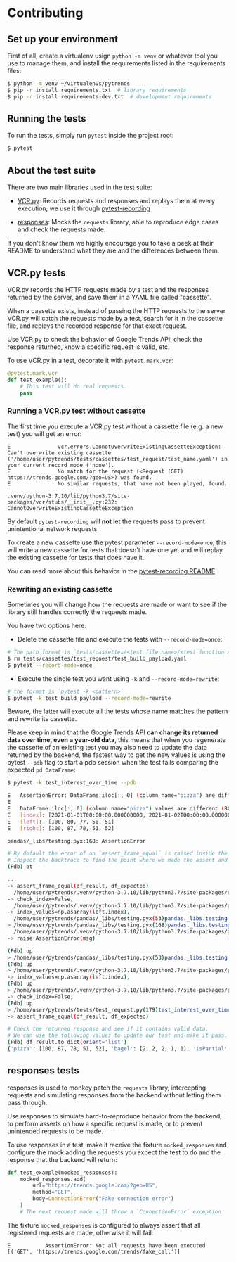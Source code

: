 # Contributing

## Set up your environment

First of all, create a virtualenv usign `python -m venv` or whatever tool you use to manage them, and install the requirements listed in the requirements files:

```bash
$ python -m venv ~/virtualenvs/pytrends
$ pip -r install requirements.txt  # library requirements
$ pip -r install requirements-dev.txt  # development requirements
```

## Running the tests

To run the tests, simply run `pytest` inside the project root:

```bash
$ pytest
```

## About the test suite

There are two main libraries used in the test suite:

* [VCR.py](https://github.com/kevin1024/vcrpy): Records requests and responses and replays them at every execution; we use it through [pytest-recording](https://github.com/kiwicom/pytest-recording)

* [responses](https://github.com/getsentry/responses): Mocks the `requests` library, able to reproduce edge cases and check the requests made.

If you don't know them we highly encourage you to take a peek at their README to understand what they are and the differences between them.

## VCR.py tests

VCR.py records the HTTP requests made by a test and the responses returned by the server, and save them in a YAML file called "cassette".

When a cassette exists, instead of passing the HTTP requests to the server VCR.py will catch the requests made by a test, search for it in the cassette file, and replays the recorded response for that exact request.

Use VCR.py to check the behavior of Google Trends API: check the response returned, know a specific request is valid, etc.

To use VCR.py in a test, decorate it with `pytest.mark.vcr`:

```python
@pytest.mark.vcr
def test_example():
    # This test will do real requests.
    pass
```

### Running a VCR.py test without cassette

The first time you execute a VCR.py test without a cassette file (e.g. a new test) you will get an error:

```
E               vcr.errors.CannotOverwriteExistingCassetteException: Can't overwrite existing cassette ('/home/user/pytrends/tests/cassettes/test_request/test_name.yaml') in your current record mode ('none').
E               No match for the request (<Request (GET) https://trends.google.com/?geo=US>) was found.
E               No similar requests, that have not been played, found.

.venv/python-3.7.10/lib/python3.7/site-packages/vcr/stubs/__init__.py:232: CannotOverwriteExistingCassetteException
```

By default `pytest-recording` will **not** let the requests pass to prevent unintentional network requests.

To create a new cassette use the pytest parameter `--record-mode=once`, this will write a new cassette for tests that doesn't have one yet and will replay the existing cassette for tests that does have it.

You can read more about this behavior in the [pytest-recording README](https://github.com/kiwicom/pytest-recording#default-recording-mode).

### Rewriting an existing cassette

Sometimes you will change how the requests are made or want to see if the library still handles correctly the requests made.

You have two options here:

* Delete the cassette file and execute the tests with `--record-mode=once`:

```bash
# The path format is `tests/cassettes/<test file name>/<test function name>.yaml`
$ rm tests/cassettes/test_request/test_build_payload.yaml
$ pytest --record-mode=once
```

* Execute the single test you want using `-k` and `--record-mode=rewrite`:

```bash
# the format is `pytest -k <pattern>`
$ pytest -k test_build_payload --record-mode=rewrite
```

Beware, the latter will execute all the tests whose name matches the pattern and rewrite its cassette.

Please keep in mind that the Google Trends API **can change its returned data over time, even a year-old data**, this means that when you regenerate the cassette of an existing test you may also need to update the data returned by the backend, the fastest way to get the new values is using the pytest `--pdb` flag to start a pdb session when the test fails comparing the expected `pd.DataFrame`:

```bash
$ pytest -k test_interest_over_time --pdb

E   AssertionError: DataFrame.iloc[:, 0] (column name="pizza") are different
E
E   DataFrame.iloc[:, 0] (column name="pizza") values are different (80.0 %)
E   [index]: [2021-01-01T00:00:00.000000000, 2021-01-02T00:00:00.000000000, 2021-01-03T00:00:00.000000000, 2021-01-04T00:00:00.000000000, 2021-01-05T00:00:00.000000000]
E   [left]:  [100, 80, 77, 50, 51]
E   [right]: [100, 87, 78, 51, 52]

pandas/_libs/testing.pyx:168: AssertionError

# By default the error of an `assert_frame_equal` is raised inside the Pandas code.
# Inspect the backtrace to find the point where we made the assert and move there.
(Pdb) bt

...
-> assert_frame_equal(df_result, df_expected)
  /home/user/pytrends/.venv/python-3.7.10/lib/python3.7/site-packages/pandas/_testing/asserters.py(1321)assert_frame_equal()
-> check_index=False,
  /home/user/pytrends/.venv/python-3.7.10/lib/python3.7/site-packages/pandas/_testing/asserters.py(1084)assert_series_equal()
-> index_values=np.asarray(left.index),
  /home/user/pytrends/pandas/_libs/testing.pyx(53)pandas._libs.testing.assert_almost_equal()
> /home/user/pytrends/pandas/_libs/testing.pyx(168)pandas._libs.testing.assert_almost_equal()
  /home/user/pytrends/.venv/python-3.7.10/lib/python3.7/site-packages/pandas/_testing/asserters.py(665)raise_assert_detail()
-> raise AssertionError(msg)

(Pdb) up
> /home/user/pytrends/pandas/_libs/testing.pyx(53)pandas._libs.testing.assert_almost_equal()
(Pdb) up
> /home/user/pytrends/.venv/python-3.7.10/lib/python3.7/site-packages/pandas/_testing/asserters.py(1084)assert_series_equal()
-> index_values=np.asarray(left.index),
(Pdb) up
> /home/user/pytrends/.venv/python-3.7.10/lib/python3.7/site-packages/pandas/_testing/asserters.py(1321)assert_frame_equal()
-> check_index=False,
(Pdb) up
> /home/user/pytrends/tests/test_request.py(179)test_interest_over_time_ok()
-> assert_frame_equal(df_result, df_expected)

# Check the returned response and see if it contains valid data.
# We can use the following values to update our test and make it pass.
(Pdb) df_result.to_dict(orient='list')
{'pizza': [100, 87, 78, 51, 52], 'bagel': [2, 2, 2, 1, 1], 'isPartial': [False, False, False, False, False]}
```

## responses tests

responses is used to monkey patch the `requests` library, intercepting requests and simulating responses from the backend without letting them pass through.

Use responses to simulate hard-to-reproduce behavior from the backend, to perform asserts on how a specific request is made, or to prevent unintended requests to be made.

To use responses in a test, make it receive the fixture `mocked_responses` and configure the mock adding the requests you expect the test to do and the response that the backend will return:

```python
def test_example(mocked_responses):
    mocked_responses.add(
        url="https://trends.google.com/?geo=US",
        method="GET",
        body=ConnectionError("Fake connection error")
    )
    # The next request made will throw a `ConnectionError` exception
```

The fixture `mocked_responses` is configured to always assert that all registered requests are made, otherwise it will fail:

```
E           AssertionError: Not all requests have been executed [('GET', 'https://trends.google.com/trends/fake_call')]
```
